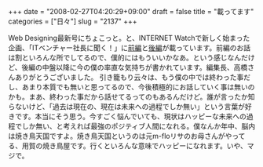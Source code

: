 +++
date = "2008-02-27T04:20:29+09:00"
draft = false
title = "載ってます"
categories = ["日々"]
slug = "2137"
+++

Web Designing最新号にちょこっと。と、INTERNET Watchで新しく始まった企画、「ITベンチャー社長に聞く！」に<a href="http://internet.watch.impress.co.jp/cda/president/2008/02/25/18548.html" target="_blank">前編</a>と<a href="http://internet.watch.impress.co.jp/cda/president/2008/02/26/18552.html" target="_blank">後編</a>が載っています。前編のお話は割といろんな所でしてるので、僕的にはもういいかなあ。という感じなんだけど、後編の中盤以降に今の僕の率直な気持ちが書かれています。編集長、高橋さんありがとうございました。
引き籠もり云々は、もう僕の中では終わった事だし、あまり本質でも無いと思ってるので、今後積極的にお話していく事は無いのかも。まあ、終わった事だから話せてるってのもあるんだけど。誰が言ったか知らないけど、「過去は現在の、現在は未来への過程でしか無い」という言葉が好きです。本当にそう思う。今すごく悩んでいても、現状はハッピーな未来への過程でしか無い、と考えれば最強のポジティブ人間になれる。僕なんか年中、脳内は焼き鳥天国ですよ。焼き鳥天国というのは元m-floリサのお母さんがやってる、用賀の焼き鳥屋です。行くといろんな意味でハッピーになれます。いや、マジで。

